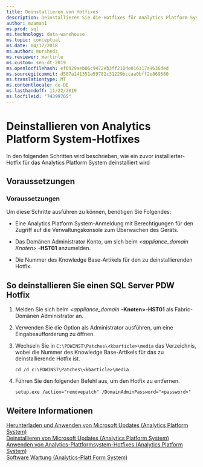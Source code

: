 ```yaml
---
title: Deinstallieren von Hotfixes
description: Deinstallieren Sie die-Hotfixes für Analytics Platform System.
author: mzaman1
ms.prod: sql
ms.technology: data-warehouse
ms.topic: conceptual
ms.date: 04/17/2018
ms.author: murshedz
ms.reviewer: martinle
ms.custom: seo-dt-2019
ms.openlocfilehash: ef6929aeb06c9472eb3ff210de016117a9636ded
ms.sourcegitcommit: d587a141351e59782c31229bccaa0bff2e869580
ms.translationtype: MT
ms.contentlocale: de-DE
ms.lasthandoff: 11/22/2019
ms.locfileid: "74399765"
---
```

# <a name="uninstall-analytics-platform-system-hotfixes"></a>Deinstallieren von Analytics Platform System-Hotfixes 
In den folgenden Schritten wird beschrieben, wie ein zuvor installierter-Hotfix für das Analytics Platform System deinstalliert wird  
  
## <a name="before-you-begin"></a>Voraussetzungen  
  
### <a name="prerequisites"></a>Voraussetzungen  
Um diese Schritte ausführen zu können, benötigen Sie Folgendes:  
  
-   Eine Analytics Platform System-Anmeldung mit Berechtigungen für den Zugriff auf die Verwaltungskonsole zum Überwachen des Geräts.  
  
-   Das Domänen Administrator Konto, um sich beim <em><appliance_domain Knoten></em> **-HST01** anzumelden.  
  
-   Die Nummer des Knowledge Base-Artikels für den zu deinstallierenden Hotfix.  
  
## <a name="HowToUninstallPDW"></a>So deinstallieren Sie einen SQL Server PDW Hotfix  
  
1.  Melden Sie sich beim <em><appliance_domain </em> **-Knoten>-HST01** als Fabric-Domänen Administrator an.  
  
2.  Verwenden Sie die Option als Administrator ausführen, um eine Eingabeaufforderung zu öffnen.  
  
3.  Wechseln Sie in `C:\PDWINST\Patches\<kbarticle>\media` das *<kbarticle>* Verzeichnis, wobei die Nummer des Knowledge Base-Artikels für das zu deinstallierende Hotfix ist.  
  
    ```  
    cd /d c:\PDWINST\Patches\<kbarticle>\media  
    ```  
  
4.  Führen Sie den folgenden Befehl aus, um den Hotfix zu entfernen.  
  
    ```  
    setup.exe /action="removepatch" /DomainAdminPassword="<password>"  
    ```  
  
## <a name="see-also"></a>Weitere Informationen  
[Herunterladen und Anwenden von Microsoft Updates &#40;Analytics Platform System&#41;](download-and-apply-microsoft-updates.md)  
[Deinstallieren von Microsoft Updates &#40;Analytics Platform System&#41;](uninstall-microsoft-updates.md)  
[Anwenden von Analytics-Plattformsystem-Hotfixes &#40;Analytics Platform System&#41;](apply-analytics-platform-system-hotfixes.md)  
[Software Wartung &#40;Analytics-Platt Form System&#41;](software-servicing.md)  
  
